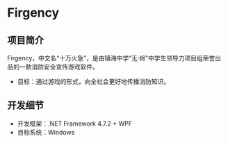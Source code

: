 # Firgency
## 项目简介

Firgency，中文名“十万火急”，是由镇海中学“无·烬”中学生领导力项目组荣誉出品的一款消防安全宣传游戏软件。

* 目标：通过游戏的形式，向全社会更好地传播消防知识。

## 开发细节

* 开发框架：.NET Framework 4.7.2 + WPF
* 目标系统：Windows
